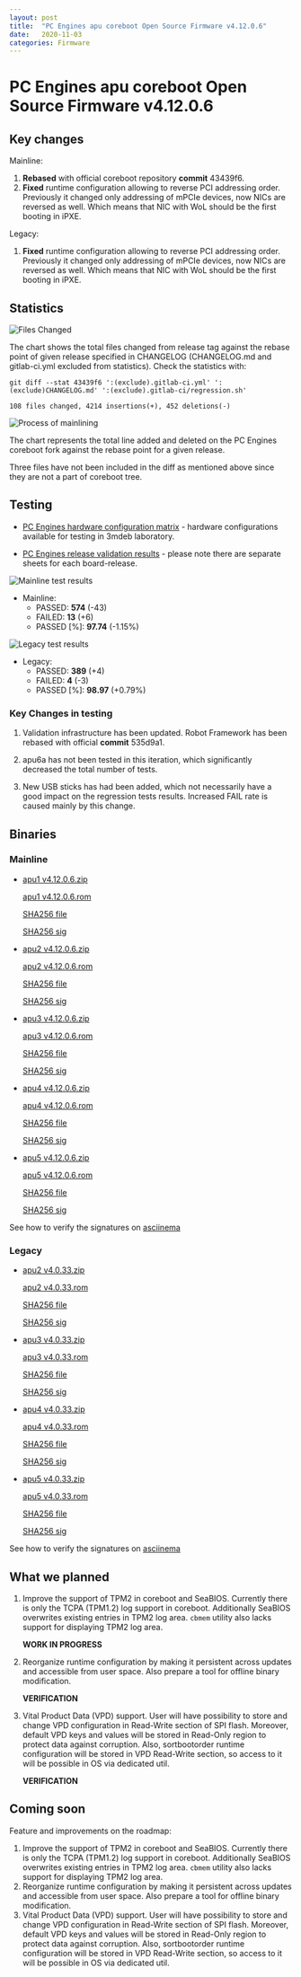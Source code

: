 ```yaml
---
layout: post
title:  "PC Engines apu coreboot Open Source Firmware v4.12.0.6"
date:   2020-11-03
categories: Firmware
---
```

# PC Engines apu coreboot Open Source Firmware v4.12.0.6

## Key changes

Mainline:

1. **Rebased** with official coreboot repository **commit** 43439f6.
2. **Fixed** runtime configuration allowing to reverse PCI addressing order.
   Previously it changed only addressing of mPCIe devices, now NICs are
   reversed as well. Which means that NIC with WoL should be the first booting
   in iPXE.

Legacy:

1. **Fixed** runtime configuration allowing to reverse PCI addressing order.
   Previously it changed only addressing of mPCIe devices, now NICs are
   reversed as well. Which means that NIC with WoL should be the first booting
   in iPXE.


## Statistics

![Files Changed](https://cloud.3mdeb.com/index.php/s/ZKafJdJojiitT8n/preview)

The chart shows the total files changed from release tag against the rebase
point of given release specified in CHANGELOG (CHANGELOG.md and gitlab-ci.yml
excluded from statistics). Check the statistics with:

```
git diff --stat 43439f6 ':(exclude).gitlab-ci.yml' ':(exclude)CHANGELOG.md' ':(exclude).gitlab-ci/regression.sh'
```

`108 files changed, 4214 insertions(+), 452 deletions(-)`

![Process of mainlining](https://cloud.3mdeb.com/index.php/s/qfAyiq5B42BaTcH/preview)

The chart represents the total line added and deleted on the PC Engines
coreboot fork against the rebase point for a given release.

Three files have not been included in the diff as mentioned above since they
are not a part of coreboot tree.


## Testing

* [PC Engines hardware configuration matrix](https://cloud.3mdeb.com/index.php/s/sakiLj98Zxqz2D3/preview) - hardware configurations available for testing in 3mdeb laboratory.

* [PC Engines release validation results](https://3mdeb.us16.list-manage.com/track/click?u=fce95b885fc13fbf1db611816&id=96d9b426c0&e=16ffa34a09) - please note there are separate sheets for each board-release.

![Mainline test results](https://cloud.3mdeb.com/index.php/s/cyjGHt3RXTgTtN2/preview)

* Mainline:
  * PASSED: **574** (-43)
  * FAILED: **13** (+6)
  * PASSED [%]: **97.74** (-1.15%)

![Legacy test results](https://cloud.3mdeb.com/index.php/s/FtpH5DTRDx5nDDn/preview)

* Legacy:
  * PASSED: **389** (+4)
  * FAILED: **4** (-3)
  * PASSED [%]: **98.97** (+0.79%)

### Key Changes in testing

1. Validation infrastructure has been updated. Robot Framework has been rebased
   with official **commit** 535d9a1.

2. apu6a has not been tested in this iteration, which significantly decreased
   the total number of tests.

3. New USB sticks has had been added, which not necessarily have a good impact
   on the regression tests results. Increased FAIL rate is caused mainly by this
   change.

## Binaries

### Mainline

* [apu1 v4.12.0.6.zip](https://3mdeb.com/open-source-firmware/pcengines/apu1/apu1_v4.12.0.6.zip)

  [apu1 v4.12.0.6.rom](https://3mdeb.com/open-source-firmware/pcengines/apu1/apu1_v4.12.0.6.rom)

  [SHA256 file](https://3mdeb.com/open-source-firmware/pcengines/apu1/apu1_v4.12.0.6.SHA256)

  [SHA256 sig](https://3mdeb.com/open-source-firmware/pcengines/apu1/apu1_v4.12.0.6.SHA256.sig)

* [apu2 v4.12.0.6.zip](https://3mdeb.com/open-source-firmware/pcengines/apu2/apu2_v4.12.0.6.zip)

  [apu2 v4.12.0.6.rom](https://3mdeb.com/open-source-firmware/pcengines/apu2/apu2_v4.12.0.6.rom)

  [SHA256 file](https://3mdeb.com/open-source-firmware/pcengines/apu2/apu2_v4.12.0.6.SHA256)

  [SHA256 sig](https://3mdeb.com/open-source-firmware/pcengines/apu2/apu2_v4.12.0.6.SHA256.sig)

* [apu3 v4.12.0.6.zip](https://3mdeb.com/open-source-firmware/pcengines/apu3/apu3_v4.12.0.6.zip)

  [apu3 v4.12.0.6.rom](https://3mdeb.com/open-source-firmware/pcengines/apu3/apu3_v4.12.0.6.rom)

  [SHA256 file](https://3mdeb.com/open-source-firmware/pcengines/apu3/apu3_v4.12.0.6.SHA256)

  [SHA256 sig](https://3mdeb.com/open-source-firmware/pcengines/apu3/apu3_v4.12.0.6.SHA256.sig)

* [apu4 v4.12.0.6.zip](https://3mdeb.com/open-source-firmware/pcengines/apu4/apu4_v4.12.0.6.zip)

  [apu4 v4.12.0.6.rom](https://3mdeb.com/open-source-firmware/pcengines/apu4/apu4_v4.12.0.6.rom)

  [SHA256 file](https://3mdeb.com/open-source-firmware/pcengines/apu4/apu4_v4.12.0.6.SHA256)

  [SHA256 sig](https://3mdeb.com/open-source-firmware/pcengines/apu4/apu4_v4.12.0.6.SHA256.sig)

* [apu5 v4.12.0.6.zip](https://3mdeb.com/open-source-firmware/pcengines/apu5/apu5_v4.12.0.6.zip)

  [apu5 v4.12.0.6.rom](https://3mdeb.com/open-source-firmware/pcengines/apu5/apu5_v4.12.0.6.rom)

  [SHA256 file](https://3mdeb.com/open-source-firmware/pcengines/apu5/apu5_v4.12.0.6.SHA256)

  [SHA256 sig](https://3mdeb.com/open-source-firmware/pcengines/apu5/apu5_v4.12.0.6.SHA256.sig)

See how to verify the signatures on [asciinema](https://asciinema.org/a/335785)

### Legacy

* [apu2 v4.0.33.zip](https://3mdeb.com/open-source-firmware/pcengines/apu2/apu2_v4.0.33.zip)

  [apu2 v4.0.33.rom](https://3mdeb.com/open-source-firmware/pcengines/apu2/apu2_v4.0.33.rom)

  [SHA256 file](https://3mdeb.com/open-source-firmware/pcengines/apu2/apu2_v4.0.33.SHA256)

  [SHA256 sig](https://3mdeb.com/open-source-firmware/pcengines/apu2/apu2_v4.0.33.SHA256.sig)

* [apu3 v4.0.33.zip](https://3mdeb.com/open-source-firmware/pcengines/apu3/apu3_v4.0.33.zip)

  [apu3 v4.0.33.rom](https://3mdeb.com/open-source-firmware/pcengines/apu3/apu3_v4.0.33.rom)

  [SHA256 file](https://3mdeb.com/open-source-firmware/pcengines/apu3/apu3_v4.0.33.SHA256)

  [SHA256 sig](https://3mdeb.com/open-source-firmware/pcengines/apu3/apu3_v4.0.33.SHA256.sig)

* [apu4 v4.0.33.zip](https://3mdeb.com/open-source-firmware/pcengines/apu4/apu4_v4.0.33.zip)

  [apu4 v4.0.33.rom](https://3mdeb.com/open-source-firmware/pcengines/apu4/apu4_v4.0.33.rom)

  [SHA256 file](https://3mdeb.com/open-source-firmware/pcengines/apu4/apu4_v4.0.33.SHA256)

  [SHA256 sig](https://3mdeb.com/open-source-firmware/pcengines/apu4/apu4_v4.0.33.SHA256.sig)

* [apu5 v4.0.33.zip](https://3mdeb.com/open-source-firmware/pcengines/apu5/apu5_v4.0.33.zip)

  [apu5 v4.0.33.rom](https://3mdeb.com/open-source-firmware/pcengines/apu5/apu5_v4.0.33.rom)

  [SHA256 file](https://3mdeb.com/open-source-firmware/pcengines/apu5/apu5_v4.0.33.SHA256)

  [SHA256 sig](https://3mdeb.com/open-source-firmware/pcengines/apu5/apu5_v4.0.33.SHA256.sig)

See how to verify the signatures on [asciinema](https://asciinema.org/a/335785)

## What we planned

1. Improve the support of TPM2 in coreboot and SeaBIOS. Currently there is only
   the TCPA (TPM1.2) log support in coreboot. Additionally SeaBIOS overwrites
   existing entries in TPM2 log area. `cbmem` utility also lacks support for
   displaying TPM2 log area.

   **WORK IN PROGRESS**

2. Reorganize runtime configuration by making it persistent across updates and
   accessible from user space. Also prepare a tool for offline binary
   modification.

   **VERIFICATION**

3. Vital Product Data (VPD) support. User will have possibility to store
   and change VPD configuration in Read-Write section of SPI flash. Moreover,
   default VPD keys and values will be stored in Read-Only region to protect
   data against corruption. Also, sortbootorder runtime configuration will be
   stored in VPD Read-Write section, so access to it will be possible in OS
   via dedicated util.

   **VERIFICATION**

## Coming soon

Feature and improvements on the roadmap:

1. Improve the support of TPM2 in coreboot and SeaBIOS. Currently there is only
   the TCPA (TPM1.2) log support in coreboot. Additionally SeaBIOS overwrites
   existing entries in TPM2 log area. `cbmem` utility also lacks support for
   displaying TPM2 log area.
2. Reorganize runtime configuration by making it persistent across updates and
   accessible from user space. Also prepare a tool for offline binary
   modification.
3. Vital Product Data (VPD) support. User will have possibility to store
   and change VPD configuration in Read-Write section of SPI flash. Moreover,
   default VPD keys and values will be stored in Read-Only region to protect
   data against corruption. Also, sortbootorder runtime configuration will be
   stored in VPD Read-Write section, so access to it will be possible in OS
   via dedicated util.
